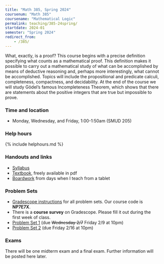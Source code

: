 ```yaml
---
title: "Math 385, Spring 2024"
coursenum: "Math 385"
coursename: "Mathematical Logic"
permalink: teaching/385-24spring/
startdate: 2024-01
semester: "Spring 2024"
redirect_from:
    - /385/
---
```


What, exactly, is a proof? This course begins with a precise definition specifying what counts as a mathematical proof. This definition makes it possible to carry out a mathematical study of what can be accomplished by means of deductive reasoning and, perhaps more interestingly, what cannot be accomplished. Topics will include the propositional and predicate calculi, completeness, compactness, and decidability. At the end of the course we will study Gödel’s famous Incompleteness Theorem, which shows that there are statements about the positive integers that are true but impossible to prove.

### Time and location
* Monday, Wednesday, and Friday, 1:00-1:50am (SMUD 205)

### Help hours

{% include helphours.md %}

### Handouts and links
* [Syllabus](handouts/syllabus.pdf)
* [Textbook](https://milneopentextbooks.org/a-friendly-introduction-to-mathematical-logic/), freely available in pdf
* [Boardwork](https://www.dropbox.com/scl/fo/fh1vlc59sa4kuzoude095/h?rlkey=gzrp2wmhaxyggnkb6wczx2six&dl=0) from days when I teach from a tablet

### Problem Sets
* [Gradescope instructions](handouts/gsinfo.pdf) for all problem sets. Our course code is **NP7E7X**.
* There is a **course survey** on Gradescope. Please fill it out during the first week of class.
* [Problem Set 1](psets/pset1.pdf) (due ~~Wednesday 2/7~~ Friday 2/9 at 10pm)
* [Problem Set 2](psets/pset2.pdf) (due Friday 2/16 at 10pm)

### Exams
There will be one midterm exam and a final exam. Further information will be posted here later.
